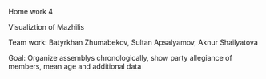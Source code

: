 Home work 4

Visualiztion of Mazhilis

Team work: Batyrkhan Zhumabekov, Sultan Apsalyamov, Aknur Shailyatova

Goal: Organize assemblys chronologically, show party allegiance of members, mean age and additional data
